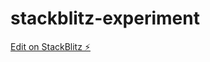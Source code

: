 # stackblitz-experiment

[Edit on StackBlitz ⚡️](https://stackblitz.com/edit/stackblitz-starters-tfu1yj)